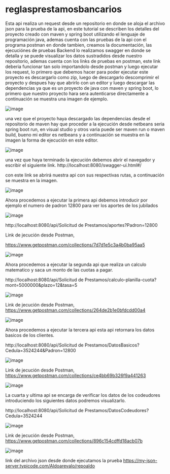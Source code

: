 # reglasprestamosbancarios
Esta api realiza un request desde un repositorio en donde se aloja el archivo json para la prueba de la api, en este tutorial se describen los detalles del proyecto creado con maven y spring boot utilizando el lenguaje de programación java, ademas cuenta con las pruebas de la api con el programa postman en donde tambien, creamos la documentación, las ejecuciónes de pruebas Backend lo realizamos swagger en donde se detalla y se puede visualizar los datos sustradidos desde nuestro repositorio, ademas cuenta con los links de pruebas en postman, este link deberia funcionar tan solo importandolo desde postman y luego ejecutar los request,
lo primero que debemos hacer para poder ejecutar este proyecto es descargarlo como zip, luego de descargarlo descomprimir el proyecto y despues hay que abrirlo con un editor y luego descargar las dependencias ya que es un proyecto de java con maven y spring boot, lo primero que nuestro proyecto hara sera autenticarse directamente a continuación se muestra una imagen de ejemplo.

![image](https://user-images.githubusercontent.com/57592844/113493128-beb7cd80-94aa-11eb-97b9-180b8385449d.png)

una vez que el proyecto haya descargado las dependencias desde el repositorio de maven hay que proceder a la ejecución desde netbeans seria spring boot run, en visual studio y otros varia puede ser maven run o maven build, bueno mi editor es netbeans y a continuación se muestra en la imagen la forma de ejecución en este editor.

![image](https://user-images.githubusercontent.com/57592844/113493162-1c4c1a00-94ab-11eb-98fb-06ca2be455b7.png)

una vez que haya terminado la ejecución debemos abrir el navegador y escribir el siguiente link. http://localhost:8080/swagger-ui.html#/

con este link se abrirá nuestra api con sus respectivas rutas, a continuación se muestra en la imagen.

![image](https://user-images.githubusercontent.com/57592844/113493235-8fee2700-94ab-11eb-92b1-9d1e4376df42.png)

Ahora procedemos a ejecutar la primera api debemos introducir por ejemplo el numero de padron 12800 para ver los aportes de los jubilados

![image](https://user-images.githubusercontent.com/57592844/113493272-e9565600-94ab-11eb-83e9-72ced4ea10d2.png)

http://localhost:8080/api/Solicitud de Prestamos/aportes?Padron=12800

Link de jecución desde Postman,

https://www.getpostman.com/collections/7d7d1e5c3a4b0ba95aa5

![image](https://user-images.githubusercontent.com/57592844/113493831-06415800-94b1-11eb-937f-6733440c7d30.png)


Ahora procedemos a ejecutar la segunda api que realiza un calculo matematico y saca un monto de las cuotas a pagar.

http://localhost:8080/api/Solicitud de Prestamos/calculo-planilla-cuota?mont=5000000&plazo=12&tasa=5

![image](https://user-images.githubusercontent.com/57592844/113493951-13127b80-94b2-11eb-8d73-19a6a19ae250.png)

Link de jecución desde Postman,
https://www.getpostman.com/collections/264de2b1e0bfdcdd00a4

![image](https://user-images.githubusercontent.com/57592844/113493840-1eb17280-94b1-11eb-8e5a-27ba03f776e5.png)


Ahora procedemos a ejecutar la tercera api esta api retornara los datos basicos de los clientes.

http://localhost:8080/api/Solicitud de Prestamos/DatosBasicos?Cedula=3524244&Padron=12800

![image](https://user-images.githubusercontent.com/57592844/113493958-27ef0f00-94b2-11eb-84e6-80837a60532b.png)

Link de jecución desde Postman,
https://www.getpostman.com/collections/ce4bb69b326f9a441263

![image](https://user-images.githubusercontent.com/57592844/113493850-430d4f00-94b1-11eb-8171-1f876440d79f.png)


La cuarta y ultima api se encarga de verificar los datos de los codeudores introduciendo los siguientes datos podremos visualizarlo.

http://localhost:8080/api/Solicitud de Prestamos/DatosCodeudores?Cedula=3524244

![image](https://user-images.githubusercontent.com/57592844/113493979-3fc69300-94b2-11eb-96e6-69a328c34d1d.png)

Link de jecución desde Postman,
https://www.getpostman.com/collections/896c154cdffd18acb07b

![image](https://user-images.githubusercontent.com/57592844/113493861-53252e80-94b1-11eb-80ca-91ed50b12efa.png)


link del archivo json desde donde ejecutamos la prueba https://my-json-server.typicode.com/Aldoarevalo/repoaldo








